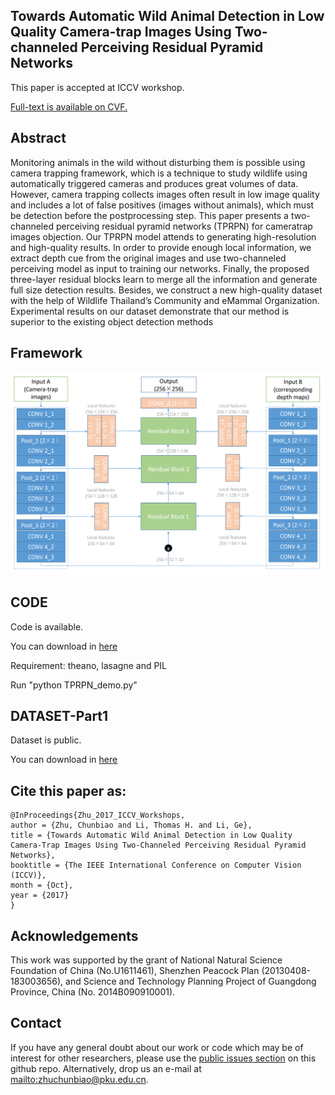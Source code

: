 ## Towards Automatic Wild Animal Detection in Low Quality Camera-trap Images Using Two-channeled Perceiving Residual Pyramid Networks

This paper is accepted at ICCV workshop.

[Full-text is available on CVF.](http://openaccess.thecvf.com/content_ICCV_2017_workshops/papers/w41/Zhu_Towards_Automatic_Wild_ICCV_2017_paper.pdf)

## Abstract

Monitoring animals in the wild without disturbing them
is possible using camera trapping framework, which is a
technique to study wildlife using automatically triggered
cameras and produces great volumes of data. However,
camera trapping collects images often result in low image
quality and includes a lot of false positives (images
without animals), which must be detection before the postprocessing
step. This paper presents a two-channeled perceiving
residual pyramid networks (TPRPN) for cameratrap
images objection. Our TPRPN model attends to generating
high-resolution and high-quality results. In order
to provide enough local information, we extract depth cue
from the original images and use two-channeled perceiving
model as input to training our networks. Finally, the
proposed three-layer residual blocks learn to merge all the
information and generate full size detection results. Besides,
we construct a new high-quality dataset with the help
of Wildlife Thailand’s Community and eMammal Organization.
Experimental results on our dataset demonstrate that
our method is superior to the existing object detection methods


## Framework
![QFramework saliency detection](https://github.com/ChunbiaoZhu/VWM/blob/master/framework.png)

## CODE

Code is available.

You can download in [here](https://github.com/ChunbiaoZhu/VWM/)

Requirement: theano, lasagne and PIL

Run "python TPRPN_demo.py"


## DATASET-Part1

Dataset is public.

You can download in [here](https://github.com/ChunbiaoZhu/VWM/blob/master/VWM-DATASET-Part1.zip)

## Cite this paper as:

    @InProceedings{Zhu_2017_ICCV_Workshops,
    author = {Zhu, Chunbiao and Li, Thomas H. and Li, Ge},
    title = {Towards Automatic Wild Animal Detection in Low Quality Camera-Trap Images Using Two-Channeled Perceiving Residual Pyramid Networks},
    booktitle = {The IEEE International Conference on Computer Vision (ICCV)},
    month = {Oct},
    year = {2017}
    }


## Acknowledgements

This work was supported by the grant of National Natural Science Foundation of China (No.U1611461), Shenzhen Peacock Plan (20130408-183003656), and Science and Technology Planning Project of Guangdong Province, China (No. 2014B090910001).


## Contact

If you have any general doubt about our work or code which may be of interest for other researchers, please use the [public issues section](https://github.com/ChunbiaoZhu/VWM/issues) on this github repo. Alternatively, drop us an e-mail at <mailto:zhuchunbiao@pku.edu.cn>.

